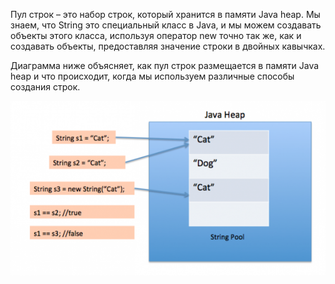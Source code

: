 Пул строк – это набор строк, который хранится в памяти Java heap.
Мы знаем, что String это специальный класс в Java, и мы можем создавать объекты этого класса, используя оператор new точно так же, как и создавать объекты, предоставляя значение строки в двойных кавычках.

Диаграмма ниже объясняет, как пул строк размещается в памяти Java heap и что происходит, когда мы используем различные способы создания строк.

![alt text](poolStrings.png)